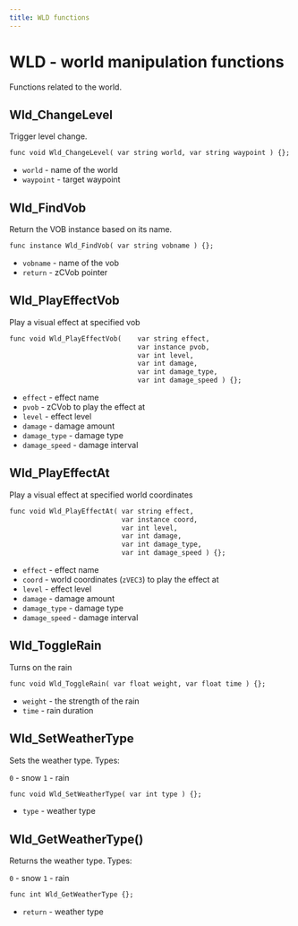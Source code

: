 ```yaml
---
title: WLD functions
---
```

# WLD - world manipulation functions
Functions related to the world. 

## Wld_ChangeLevel
Trigger level change.

```dae
func void Wld_ChangeLevel( var string world, var string waypoint ) {};
```

- `world` - name of the world
- `waypoint` - target waypoint

## Wld_FindVob
Return the VOB instance based on its name.

```dae
func instance Wld_FindVob( var string vobname ) {};
```

- `vobname` - name of the vob
- `return` - zCVob pointer

## Wld_PlayEffectVob
Play a visual effect at specified vob

```dae
func void Wld_PlayEffectVob(    var string effect,
                                var instance pvob,
                                var int level,
                                var int damage,
                                var int damage_type,
                                var int damage_speed ) {};
```

- `effect` - effect name
- `pvob` - zCVob to play the effect at
- `level` - effect level
- `damage` - damage amount
- `damage_type` - damage type
- `damage_speed` - damage interval

## Wld_PlayEffectAt
Play a visual effect at specified world coordinates

```dae
func void Wld_PlayEffectAt( var string effect,
                            var instance coord,
                            var int level,
                            var int damage,
                            var int damage_type,
                            var int damage_speed ) {};
```

- `effect` - effect name
- `coord` - world coordinates (`zVEC3`) to play the effect at
- `level` - effect level
- `damage` - damage amount
- `damage_type` - damage type
- `damage_speed` - damage interval

## Wld_ToggleRain
Turns on the rain

```dae
func void Wld_ToggleRain( var float weight, var float time ) {};
```

- `weight` - the strength of the rain
- `time` - rain duration

## Wld_SetWeatherType
Sets the weather type.
Types:

`0` - snow
`1` - rain

```dae
func void Wld_SetWeatherType( var int type ) {};
```

- `type` - weather type

## Wld_GetWeatherType()
Returns the weather type.
Types:

`0` - snow
`1` - rain

```dae
func int Wld_GetWeatherType {};
```

- `return` - weather type
